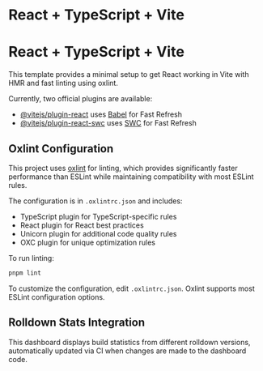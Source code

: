 # React + TypeScript + Vite

# React + TypeScript + Vite

This template provides a minimal setup to get React working in Vite with HMR and fast linting using oxlint.

Currently, two official plugins are available:

- [@vitejs/plugin-react](https://github.com/vitejs/vite-plugin-react/blob/main/packages/plugin-react) uses [Babel](https://babeljs.io/) for Fast Refresh
- [@vitejs/plugin-react-swc](https://github.com/vitejs/vite-plugin-react/blob/main/packages/plugin-react-swc) uses [SWC](https://swc.rs/) for Fast Refresh

## Oxlint Configuration

This project uses [oxlint](https://oxc.rs) for linting, which provides significantly faster performance than ESLint while maintaining compatibility with most ESLint rules.

The configuration is in `.oxlintrc.json` and includes:
- TypeScript plugin for TypeScript-specific rules
- React plugin for React best practices
- Unicorn plugin for additional code quality rules
- OXC plugin for unique optimization rules

To run linting:
```bash
pnpm lint
```

To customize the configuration, edit `.oxlintrc.json`. Oxlint supports most ESLint configuration options.

## Rolldown Stats Integration

This dashboard displays build statistics from different rolldown versions, automatically updated via CI when changes are made to the dashboard code.

